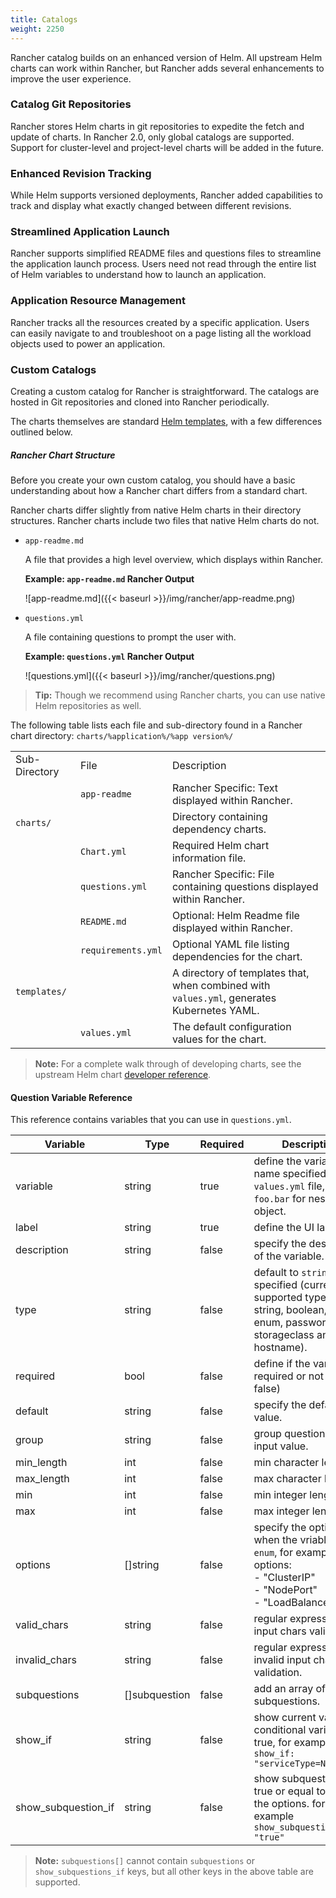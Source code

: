 ```yaml
---
title: Catalogs
weight: 2250
---
```


Rancher catalog builds on an enhanced version of Helm. All upstream Helm charts can work within Rancher, but Rancher adds several enhancements to improve the user experience.

### Catalog Git Repositories

Rancher stores Helm charts in git repositories to expedite the fetch and update of charts. In Rancher 2.0, only global catalogs are supported. Support for cluster-level and project-level charts will be added in the future.

### Enhanced Revision Tracking

While Helm supports versioned deployments, Rancher added capabilities to track and display what exactly changed between different revisions.

### Streamlined Application Launch

Rancher supports simplified README files and questions files to streamline the application launch process. Users need not read through the entire list of Helm variables to understand how to launch an application.

### Application Resource Management

Rancher tracks all the resources created by a specific application. Users can easily navigate to and troubleshoot on a page listing all the workload objects used to power an application.

### Custom Catalogs

Creating a custom catalog for Rancher is straightforward. The catalogs are hosted in Git repositories and cloned into Rancher periodically.

The charts themselves are standard [Helm templates](https://github.com/kubernetes/helm/blob/master/docs/chart_template_guide/getting_started.md), with a few differences outlined below.

##### Rancher Chart Structure

Before you create your own custom catalog, you should have a basic understanding about how a Rancher chart differs from a standard chart.

Rancher charts differ slightly from native Helm charts in their directory structures. Rancher charts include two files that native Helm charts do not.

- `app-readme.md`
      
    A file that provides a high level overview, which displays within Rancher.

	**Example: `app-readme.md` Rancher Output**

	![app-readme.md]({{< baseurl >}}/img/rancher/app-readme.png)
      
- `questions.yml`
    
    A file containing questions to prompt the user with.

	**Example: `questions.yml` Rancher Output**

	![questions.yml]({{< baseurl >}}/img/rancher/questions.png)

>**Tip:**  Though we recommend using Rancher charts, you can use native Helm repositories as well.

The following table lists each file and sub-directory found in a Rancher chart directory: `charts/%application%/%app version%/`

<table>
	<tbody>
		<tr>
			<td>Sub-Directory </td>
			<td>File</td>
			<td>Description</td>
		</tr>
		<tr>
			<td> </td>
			<td> <code>app-readme</code></td>
			<td> Rancher Specific: Text displayed within Rancher.</td>
		</tr>
		<tr>
			<td><code>charts/</code></td>
            <td></td>
			<td>Directory containing dependency charts.</td>
		</tr>
		<tr>
			<td> </td>
			<td><code>Chart.yml</code></td>
			<td>Required Helm chart information file.</td>
		</tr>
		<tr>
			<td> </td>
			<td><code>questions.yml</code></td>
			<td>Rancher Specific: File containing questions displayed within Rancher.</td>
		</tr>
		<tr>
			<td> </td>
			<td><code>README.md</code></td>
			<td>Optional: Helm Readme file displayed within Rancher.</td>
		</tr>
			<td></td>
			<td><code>requirements.yml</code></td>
			<td>Optional YAML file listing dependencies for the chart.</td>
		</tr>
		<tr>
			<td><code>templates/</code></td>
            <td></td>
			<td>A directory of templates that, when combined with <code>values.yml</code>, generates Kubernetes YAML.</td>
		</tr>
		<tr>
			<td> </td>
			<td><code>values.yml</code></td>
			<td>The default configuration values for the chart.</td>
		</tr>
	</tbody>
</table>

>**Note:** For a complete walk through of developing charts, see the upstream Helm chart [developer reference](https://docs.helm.sh/developing_charts/).


#### Question Variable Reference

This reference contains variables that you can use in `questions.yml`.

| Variable  | Type | Required | Description |
| ------------- | ------------- | --- |------------- |
| 	variable          | string  | true    |  define the variable name specified in the `values.yml` file, using `foo.bar` for nested object. |
| 	label             | string  | true      |  define the UI label. |
| 	description       | string  | false      |  specify the description of the variable.|
| 	type              | string  | false      |  default to `string` if not specified (current supported types are string, boolean, int, enum, password, storageclass and hostname).|
| 	required          | bool    | false      |  define if the variable is required or not (true \| false)|
| 	default           | string  | false      |  specify the default value. |
| 	group             | string  | false      |  group questions by input value. |
| 	min_length        | int     | false      | min character length.|
| 	max_length        | int     | false      | max character length.|
| 	min               | int     | false      |  min integer length. |
| 	max               | int     | false      |  max integer length. |
| 	options           | []string | false     |  specify the options when the vriable type is `enum`, for example: options:<br> - "ClusterIP" <br> - "NodePort" <br> - "LoadBalancer"|
| 	valid_chars       | string   | false     |  regular expression for input chars validation. |
| 	invalid_chars     | string   | false     |  regular expression for invalid input chars validation.|
| 	subquestions      | []subquestion | false|  add an array of subquestions.|
| 	show_if           | string      | false  | show current variable if conditional variable is true, for example `show_if: "serviceType=Nodeport"` |
| 	show\_subquestion_if |  string  | false     | show subquestions if is true or equal to one of the options. for example `show_subquestion_if: "true"`|

>**Note:** `subquestions[]` cannot contain `subquestions` or `show_subquestions_if` keys, but all other keys in the above table are supported.

